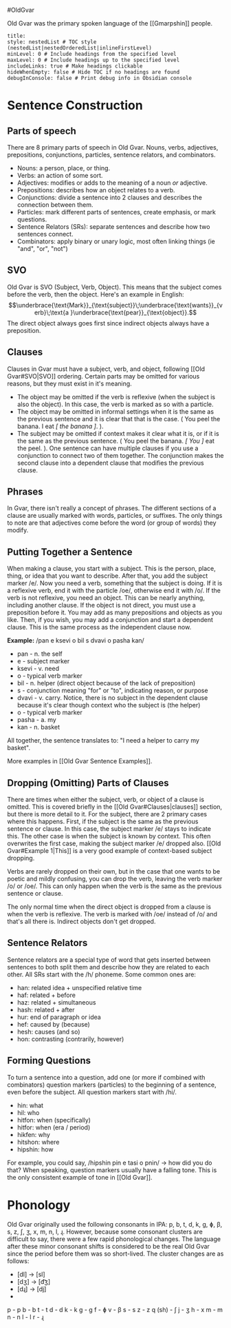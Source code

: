 #OldGvar

Old Gvar was the primary spoken language of the [[Gmarpshin]] people.

```table-of-contents
title: 
style: nestedList # TOC style (nestedList|nestedOrderedList|inlineFirstLevel)
minLevel: 0 # Include headings from the specified level
maxLevel: 0 # Include headings up to the specified level
includeLinks: true # Make headings clickable
hideWhenEmpty: false # Hide TOC if no headings are found
debugInConsole: false # Print debug info in Obsidian console
```


# Sentence Construction
## Parts of speech
There are 8 primary parts of speech in Old Gvar. Nouns, verbs, adjectives, prepositions, conjunctions, particles, sentence relators, and combinators.
- Nouns: a person, place, or thing.
- Verbs: an action of some sort.
- Adjectives: modifies or adds to the meaning of a noun *or* adjective.
- Prepositions: describes how an object relates to a verb.
- Conjunctions:  divide a sentence into 2 clauses and describes the connection between them.
- Particles: mark different parts of sentences, create emphasis, or mark questions.
- Sentence Relators (SRs): separate sentences and describe how two sentences connect.
- Combinators: apply binary or unary logic, most often linking things (ie "and", "or", "not")
## SVO
Old Gvar is SVO (Subject, Verb, Object). This means that the subject comes before the verb, then the object. Here's an example in English:
$$\underbrace{\text{Mark}}_{\text{subject}}\;\underbrace{\text{wants}}_{verb}\;\text{a }\underbrace{\text{pear}}_{\text{object}}.$$
The direct object always goes first since indirect objects always have a preposition.
## Clauses
Clauses in Gvar must have a subject, verb, and object, following [[Old Gvar#SVO|SVO]] ordering. Certain parts may be omitted for various reasons, but they must exist in it's meaning.
- The object may be omitted if the verb is reflexive (when the subject is also the object). In this case, the verb is marked as so with a particle.
- The object may be omitted in informal settings when it is the same as the previous sentence and it is clear that that is the case. ( You peel the banana. I eat *\[ the banana \]*. ).
- The subject may be omitted if context makes it clear what it is, or if it is the same as the previous sentence. ( You peel the banana. *\[ You \]* eat the peel. ).
One sentence can have multiple clauses if you use a conjunction to connect two of them together. The conjunction makes the second clause into a dependent clause that modifies the previous clause.
## Phrases
In Gvar, there isn't really a concept of phrases. The different sections of a clause are usually marked with words, particles, or suffixes. The only things to note are that adjectives come before the word (or group of words) they modify.
## Putting Together a Sentence
When making a clause, you start with a subject. This is the person, place, thing, or idea that you want to describe. After that, you add the subject marker /e/. Now you need a verb, something that the subject is doing. If it is a reflexive verb, end it with the particle /oe/, otherwise end it with /o/. If the verb is not reflexive, you need an object. This can be nearly anything, including another clause. If the object is not direct, you must use a preposition before it. You may add as many prepositions and objects as you like. Then, if you wish, you may add a conjunction and start a dependent clause. This is the same process as the independent clause now.

**Example:**
/pan e ksevi o bil s dvavi o pasha kan/
- pan - n. the self
- e - subject marker
- ksevi - v. need
- o - typical verb marker
- bil - n. helper (direct object because of the lack of preposition)
- s - conjunction meaning "for" or "to", indicating reason, or purpose
- dvavi - v. carry. Notice, there is no subject in the dependent clause because it's clear though context who the subject is (the helper)
- o - typical verb marker
- pasha - a. my
- kan - n. basket

All together, the sentence translates to: "I need a helper to carry my basket".

More examples in [[Old Gvar Sentence Examples]].
## Dropping (Omitting) Parts of Clauses
There are times when either the subject, verb, or object of a clause is omitted. This is covered briefly in the [[Old Gvar#Clauses|clauses]] section, but there is more detail to it. For the subject, there are 2 primary cases where this happens. First, if the subject is the same as the previous sentence or clause. In this case, the subject marker /e/ stays to indicate this. The other case is when the subject is known by context. This often overwrites the first case, making the subject marker /e/ dropped also. [[Old Gvar#Example 1|This]] is a very good example of context-based subject dropping.

Verbs are rarely dropped on their own, but in the case that one wants to be poetic and mildly confusing, you can drop the verb, leaving the verb marker /o/ or /oe/. This can only happen when the verb is the same as the previous sentence or clause.

The only normal time when the direct object is dropped from a clause is when the verb is reflexive. The verb is marked with /oe/ instead of /o/ and that's all there is. Indirect objects don't get dropped.
## Sentence Relators
Sentence relators are a special type of word that gets inserted between sentences to both split them and describe how they are related to each other. All SRs start with the /h/ phoneme. Some common ones are:
- han: related idea + unspecified relative time
- haf: related + before
- haz: related + simultaneous
- hash: related + after
- hur: end of paragraph or idea
- hef: caused by (because)
- hesh: causes (and so)
- hon: contrasting (contrarily, however)
## Forming Questions
To turn a sentence into a question, add one (or more if combined with combinators) question markers (particles) to the beginning of a sentence, even before the subject. All question markers start with /hi/.
- hin: what
- hil: who
- hitfon: when (specifically)
- hitfor: when (era / period)
- hikfen: why
- hitshon: where
- hipshin: how

For example, you could say, /hipshin pin e tasi o pnin/ -> how did you do that? When speaking, question markers usually have a falling tone. This is the only consistent example of tone in [[Old Gvar]].
# Phonology
Old Gvar originally used the following consonants in IPA: p, b, t, d, k, g, ɸ, β, s, z, ʃ, ʒ, x, m, n, l, ɻ. However, because some consonant clusters are difficult to say, there were a few rapid phonological changes. The language after these minor consonant shifts is considered to be the real Old Gvar since the period before them was so short-lived. The cluster changes are as follows:
- \[dl\] -> \[sl\]
- \[dʒ\] -> \[d͡ʒ\]
- \[dɻ\] -> \[dj\]
- 



p - p
b - b
t - t
d - d
k - k
g - g
f - ɸ
v - β
s - s
z - z
q (sh) - ʃ
j - ʒ
h - x
m - m
n - n
l - l
r - ɻ